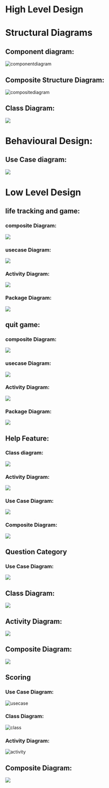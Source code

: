 # High Level Design

# Structural Diagrams

## Component diagram:
![componentdiagram](https://github.com/GENESIS2021Q1/sdlc-team-19/blob/main/images/P-High%20level%20component%20diagram.png)
## Composite Structure Diagram:
![compositediagram](https://github.com/GENESIS2021Q1/sdlc-team-19/blob/main/images/compositediagram.png)

## Class Diagram:
![](https://github.com/GENESIS2021Q1/sdlc-team-19/blob/main/images/Classdiagram.png)

# Behavioural Design:

## Use Case diagram:
![](https://github.com/GENESIS2021Q1/sdlc-team-19/blob/main/images/P-usecase%20diagram.jpg)


# Low Level Design


## life tracking and game:
### composite Diagram:
![](https://github.com/GENESIS2021Q1/sdlc-team-19/blob/main/images/life_composite%20diagram.png)

### usecase Diagram:
![](https://github.com/GENESIS2021Q1/sdlc-team-19/blob/main/images/life_usecase_diagram.png)

### Activity Diagram:
![](https://github.com/GENESIS2021Q1/sdlc-team-19/blob/main/images/life_activity_diagram.png)

### Package Diagram:
![](https://github.com/GENESIS2021Q1/sdlc-team-19/blob/main/images/life_package_diagram.png)


## quit game:
### composite Diagram:
![](https://github.com/GENESIS2021Q1/sdlc-team-19/blob/main/images/quit_composite_diagram.png)

### usecase Diagram:
![](https://github.com/GENESIS2021Q1/sdlc-team-19/blob/main/images/quit_usecase_daigram%20(1).png)

### Activity Diagram:
![](https://github.com/GENESIS2021Q1/sdlc-team-19/blob/main/images/quit_activity_diagram.png)

### Package Diagram:
![](https://github.com/GENESIS2021Q1/sdlc-team-19/blob/main/images/quit_package_diagram.png)


## Help Feature:
### Class diagram:
![](https://github.com/GENESIS2021Q1/sdlc-team-19/blob/main/images/HelpClassdiagram.png)

### Activity Diagram:
![](https://github.com/GENESIS2021Q1/sdlc-team-19/blob/main/images/HelpActivitydiagram.png)

### Use Case Diagram:
![](https://github.com/GENESIS2021Q1/sdlc-team-19/blob/main/images/HelpUsecase.PNG)

### Composite Diagram:
![](https://github.com/GENESIS2021Q1/sdlc-team-19/blob/main/images/HelpCompositediagram.png)


## Question Category

### Use Case Diagram:
![](https://github.com/GENESIS2021Q1/sdlc-team-19/blob/main/images/QuestionCategoryUsecaseLLD.png)

## Class Diagram:
![](https://github.com/GENESIS2021Q1/sdlc-team-19/blob/main/images/ques_category_class_diagram.png)

## Activity Diagram:
![](https://github.com/GENESIS2021Q1/sdlc-team-19/blob/main/images/QuestioncategoryactivitydiagramLLD.png)

## Composite Diagram:
![](https://github.com/GENESIS2021Q1/sdlc-team-19/blob/main/images/QuestopnCategoryCompositeLLD.PNG)


##  Scoring
### Use Case Diagram:
![usecase](https://github.com/GENESIS2021Q1/sdlc-team-19/blob/main/images/ScoringUsecaseLLD.PNG)

### Class Diagram:
![class](https://github.com/GENESIS2021Q1/sdlc-team-19/blob/main/images/1class%20diag%20scoring.png)

### Activity Diagram:
![activity](https://github.com/GENESIS2021Q1/sdlc-team-19/blob/main/images/LLD-2-Workspace.png)

## Composite Diagram:
![](https://github.com/GENESIS2021Q1/sdlc-team-19/blob/main/images/2scoringCompositeLLD.png)





